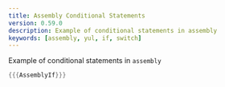 ```yaml
---
title: Assembly Conditional Statements
version: 0.59.0
description: Example of conditional statements in assembly
keywords: [assembly, yul, if, switch]
---
```


Example of conditional statements in `assembly`

```rust
{{{AssemblyIf}}}
```
